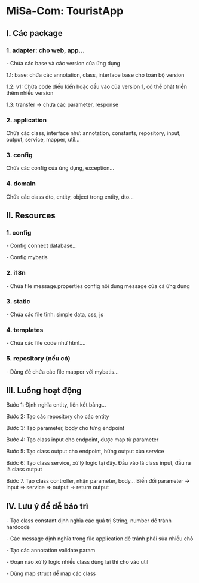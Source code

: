 <h1>MiSa-Com: TouristApp</h1>

<h2>I. Các package</h2>
<h3>1. adapter: cho web, app...</h3>
<p>- Chứa các base và các version của ứng dụng</p>
<p>1.1: base: chứa các annotation, class, interface base cho toàn bộ version</p>
<p>1.2: v1: Chứa code điều kiển hoặc đầu vào của version 1, có thể phát triển thêm nhiều version</p>
<p>1.3: transfer -> chứa các parameter, response</p>

<h3>2. application</h3>
<p>Chứa các class, interface như: annotation, constants, repository, input, output, service, mapper, util...</p>

<h3>3. config</h3>
<p>Chứa các config của ứng dụng, exception...</p>

<h3>4. domain</h3>
<p>Chứa các class dto, entity, object trong entity, dto...</p>

<h2>II. Resources</h2>
<h3>1. config</h3>
<p>- Config connect database...</p>
<p>- Config mybatis</p>

<h3>2. i18n</h3>
<p>- Chứa file message.properties config nội dung message của cả ứng dụng</p>

<h3>3. static</h3>
<p>- Chứa các file tĩnh: simple data, css, js</p>

<h3>4. templates</h3>
<p>- Chứa các file code như html....</p>

<h3>5. repository (nếu có)</h3>
<p>- Dùng để chứa các file mapper với mybatis...</p>

<h2>III. Luồng hoạt động</h2>
<p>Bước 1: Định nghĩa entity, liên kết bảng...</p>
<p>Bước 2: Tạo các repository cho các entity</p>
<p>Bước 3: Tạo parameter, body cho từng endpoint</p>
<p>Bước 4: Tạo class input cho endpoint, được map từ parameter</p>
<p>Bước 5: Tạo class output cho endpoint, hứng output của service</p>
<p>Bước 6: Tạo class service, xử lý logic tại đây. Đầu vào là class input, đầu ra là class output</p>
<p>Bước 7. Tạo class controller, nhận parameter, body... Biến đổi parameter -> input => service => output -> return 
output</p>

<h2>IV. Lưu ý để dễ bảo trì</h2>
<p>- Tạo class constant định nghĩa các quá trị String, number để tránh hardcode</p>
<p>- Các message định nghĩa trong file application để tránh phải sửa nhiều chỗ</p>
<p>- Tạo các annotation validate param</p>
<p>- Đoạn nào xử lý logic nhiều class dùng lại thì cho vào util</p>
<p>- Dùng map struct để map các class</p>
